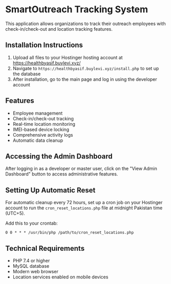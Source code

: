 
# SmartOutreach Tracking System

This application allows organizations to track their outreach employees with check-in/check-out and location tracking features.

## Installation Instructions

1. Upload all files to your Hostinger hosting account at https://healthbyasif.buylevi.xyz/
2. Navigate to `https://healthbyasif.buylevi.xyz/install.php` to set up the database
3. After installation, go to the main page and log in using the developer account

## Features

- Employee management
- Check-in/check-out tracking
- Real-time location monitoring
- IMEI-based device locking
- Comprehensive activity logs
- Automatic data cleanup

## Accessing the Admin Dashboard

After logging in as a developer or master user, click on the "View Admin Dashboard" button to access administrative features.

## Setting Up Automatic Reset

For automatic cleanup every 72 hours, set up a cron job on your Hostinger account to run the `cron_reset_locations.php` file at midnight Pakistan time (UTC+5).

Add this to your crontab:
```
0 0 * * * /usr/bin/php /path/to/cron_reset_locations.php
```

## Technical Requirements

- PHP 7.4 or higher
- MySQL database
- Modern web browser
- Location services enabled on mobile devices

